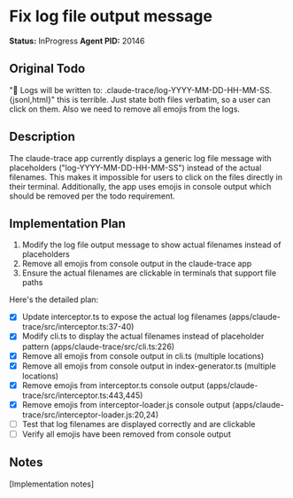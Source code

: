 # Fix log file output message
**Status:** InProgress
**Agent PID:** 20146

## Original Todo
"📁 Logs will be written to: .claude-trace/log-YYYY-MM-DD-HH-MM-SS.{jsonl,html}" this is terrible. Just state both files verbatim, so a user can click on them. Also we need to remove all emojis from the logs.

## Description
The claude-trace app currently displays a generic log file message with placeholders ("log-YYYY-MM-DD-HH-MM-SS") instead of the actual filenames. This makes it impossible for users to click on the files directly in their terminal. Additionally, the app uses emojis in console output which should be removed per the todo requirement.

## Implementation Plan
1. Modify the log file output message to show actual filenames instead of placeholders
2. Remove all emojis from console output in the claude-trace app
3. Ensure the actual filenames are clickable in terminals that support file paths

Here's the detailed plan:

- [x] Update interceptor.ts to expose the actual log filenames (apps/claude-trace/src/interceptor.ts:37-40)
- [x] Modify cli.ts to display the actual filenames instead of placeholder pattern (apps/claude-trace/src/cli.ts:226)
- [x] Remove all emojis from console output in cli.ts (multiple locations)
- [x] Remove all emojis from console output in index-generator.ts (multiple locations)
- [x] Remove emojis from interceptor.ts console output (apps/claude-trace/src/interceptor.ts:443,445)
- [x] Remove emojis from interceptor-loader.js console output (apps/claude-trace/src/interceptor-loader.js:20,24)
- [ ] Test that log filenames are displayed correctly and are clickable
- [ ] Verify all emojis have been removed from console output

## Notes
[Implementation notes]
